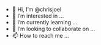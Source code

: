 - 👋 Hi, I’m @chrisjoel
- 👀 I’m interested in ...
- 🌱 I’m currently learning ...
- 💞️ I’m looking to collaborate on ...
- 📫 How to reach me ...

<!---
chrisjoel/chrisjoel is a ✨ special ✨ repository because its `README.md` (this file) appears on your GitHub profile.
You can click the Preview link to take a look at your changes.
--->
